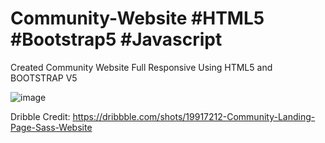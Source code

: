 # Community-Website #HTML5 #Bootstrap5 #Javascript
Created Community Website Full Responsive Using HTML5 and BOOTSTRAP V5



![image](https://user-images.githubusercontent.com/51352120/204599506-c914f088-0304-4a26-bc55-abc58520fdbd.png)


Dribble Credit: https://dribbble.com/shots/19917212-Community-Landing-Page-Sass-Website

